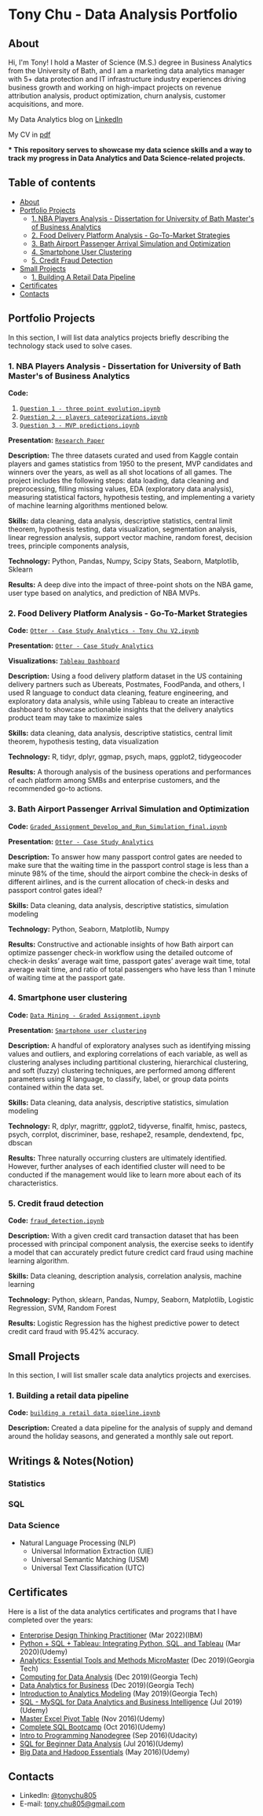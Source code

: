 # Tony Chu - Data Analysis Portfolio 

## About
Hi, I'm Tony! I hold a Master of Science (M.S.) degree in Business Analytics from the University of Bath, 
and I am a marketing data analytics manager with 5+ data protection and IT infrastructure industry experiences driving 
business growth and working on high-impact projects on revenue attribution analysis, product optimization, 
churn analysis, customer acquisitions, and more.

My Data Analytics blog on [LinkedIn](https://www.linkedin.com/in/tonychu805/)

My CV in [pdf](https://drive.google.com/file/d/1P81KU3X1V8isxEm174itsk_tJJQOasAi/view?usp=sharing)

<b>
* This repository serves to showcase my data science skills and a way to track my progress in Data Analytics and Data Science-related projects.
</b>

## Table of contents
- [About](#about)
- [Portfolio Projects](#portfolio-projects)
	+ [1. NBA Players Analysis - Dissertation for University of Bath Master's of Business Analytics](#1-nba-players-analysis---dissertation-for-university-of-bath-masters-of-business-analytics)
	+ [2. Food Delivery Platform Analysis - Go-To-Market Strategies](#2-food-delivery-platform-analysis---go-to-market-strategies)
	+ [3. Bath Airport Passenger Arrival Simulation and Optimization](#3-bath-airport-passenger-arrival-simulation-and-optimization)
	+ [4. Smartphone User Clustering](#4-smartphone-user-clustering)
	+ [5. Credit Fraud Detection](#5-credit-fraud-detection)
- [Small Projects](#small-projects)
  	+ [1. Building A Retail Data Pipeline](#1building-a-retail-data-pipeline)
- [Certificates](#certificates)
- [Contacts](#contacts)

## Portfolio Projects
In this section, I will list data analytics projects briefly describing the technology stack used to solve cases.

### 1. NBA Players Analysis - Dissertation for University of Bath Master's of Business Analytics
**Code:** 
1. [`Question 1 - three point evolution.ipynb`](https://github.com/tonychu805/NBA_Data_Analysis/blob/main/Question%201%20-%20three%20point%20evolution.ipynb)
2. [`Question 2 - players categorizations.ipynb`](https://github.com/tonychu805/NBA_Data_Analysis/blob/main/Question%202%20-%20players%20categorizations.ipynb)
3. [`Question 3 - MVP predictions.ipynb`](https://github.com/tonychu805/NBA_Data_Analysis/blob/main/Question%203%20-%20MVP%20predictions.ipynb)    

**Presentation:** [`Research Paper`](https://github.com/tonychu805/NBA_Data_Analysis/blob/main/Dissertation%20-%20Final%20dissertation.pdf)

**Description:** The three datasets curated and used from Kaggle contain players and games statistics from 1950 to the present, MVP candidates and winners over the years, as well as all shot locations of all games. The project includes the following steps: data loading, data cleaning and preprocessing, filling missing values, EDA (exploratory data analysis), measuring statistical factors, hypothesis testing, and implementing a variety of machine learning algorithms mentioned below.

**Skills:** data cleaning, data analysis, descriptive statistics, central limit theorem, hypothesis testing, data visualization, segmentation analysis, linear regression analysis, support vector machine, random forest, decision trees, principle components analysis,

**Technology:** Python, Pandas, Numpy, Scipy Stats, Seaborn, Matplotlib, Sklearn

**Results:** A deep dive into the impact of three-point shots on the NBA game, user type based on analytics, and prediction of NBA MVPs.  


### 2. Food Delivery Platform Analysis - Go-To-Market Strategies
**Code:** [`Otter - Case Study Analytics - Tony Chu V2.ipynb`](https://github.com/tonychu805/Food_Delivery_Platforms_Analysis/blob/main/Otter%20-%20Case%20Study%20Analytics%20-%20Tony%20Chu%20V2.ipynb)    

**Presentation:** [`Otter - Case Study Analytics`](https://docs.google.com/presentation/d/1fcv7K0vxSrBWxyRH99rtU1w3BD2VbsgeYe6uky-mt-I/edit?usp=sharing)

**Visualizations:** [`Tableau Dashboard`](https://public.tableau.com/app/profile/tony.chu3466/viz/OtterrestaurantanalysisV2/Dashboard1?publish=yes)

**Description:** Using a food delivery platform dataset in the US containing delivery partners such as Ubereats, Postmates, FoodPanda, and others, I used R language to conduct data cleaning, feature engineering, and exploratory data analysis, while using Tableau to create an interactive dashboard to showcase actionable insights that the delivery analytics product team may take to maximize sales

**Skills:** data cleaning, data analysis, descriptive statistics, central limit theorem, hypothesis testing, data visualization

**Technology:** R, tidyr, dplyr, ggmap, psych, maps, ggplot2, tidygeocoder

**Results:** A thorough analysis of the business operations and performances of each platform among SMBs and enterprise customers, and the recommended go-to actions.  

### 3. Bath Airport Passenger Arrival Simulation and Optimization
**Code:** [`Graded_Assignment_Develop_and_Run_Simulation_final.ipynb`](https://github.com/tonychu805/bath_airport_simulation/blob/main/Graded_Assignment_Develop_and_Run_Simulation_final.ipynb)    

**Presentation:** [`Otter - Case Study Analytics`](https://docs.google.com/presentation/d/1pn1hxxq-ltGTDHM2UDzShdar2B9wJSWtUuLzLInyePw/edit?usp=sharing)

**Description:** To answer how many passport control gates are needed to make sure that the waiting time in the passport control stage is less than a minute 98% of the time, should the airport combine the check-in desks of different airlines, and is the current allocation of check-in desks and passport control gates ideal?

**Skills:** Data cleaning, data analysis, descriptive statistics, simulation modeling

**Technology:** Python, Seaborn, Matplotlib, Numpy

**Results:** Constructive and actionable insights of how Bath airport can optimize passenger check-in workflow using the detailed outcome of check-in desks’ average wait time, passport gates’ average wait time, total average wait time, and ratio of total passengers who have less than 1 minute of waiting time at the passport gate. 

### 4. Smartphone user clustering
**Code:** [`Data Mining - Graded Assignment.ipynb`](https://github.com/tonychu805/smartphone_user_clustering/blob/main/Data%20Mining%20-%20Graded%20Assignment.ipynb)    

**Presentation:** [`Smartphone user clustering`](https://github.com/tonychu805/smartphone_user_clustering/blob/main/Data%20Mining%20-%20Graded%20Assignment.docx)

**Description:** A handful of exploratory analyses such as identifying missing values and outliers, and exploring correlations of each variable, as well as clustering analyses including partitional clustering, hierarchical clustering, and soft (fuzzy) clustering techniques, are performed among different parameters using R language, to classify, label, or group data points contained within the data set.

**Skills:** Data cleaning, data analysis, descriptive statistics, simulation modeling

**Technology:** R, dplyr, magrittr, ggplot2, tidyverse, finalfit, hmisc, pastecs, psych, corrplot, discriminer, base, reshape2, resample, dendextend, fpc, dbscan

**Results:** Three naturally occurring clusters are ultimately identified. However, further analyses of each identified cluster will need to be conducted if the management would like to learn more about each of its characteristics.

### 5. Credit fraud detection
**Code:** [`fraud_detection.ipynb`](https://github.com/tonychu805/credit_card_fraud_detection/blob/main/fraud_detection.ipynb)

**Description:** With a given credit card transaction dataset that has been processed with principal component analysis, the exercise seeks to identify a model that can accurately predict future credict card fraud using machine learning algorithm.

**Skills:** Data cleaning, description analysis, correlation analysis, machine learning

**Technology:** Python, sklearn, Pandas, Numpy, Seaborn, Matplotlib, Logistic Regression, SVM, Random Forest

**Results:** Logistic Regression has the highest predictive power to detect credit card fraud with 95.42% accuracy.

## Small Projects
In this section, I will list smaller scale data analytics projects and exercises.

### 1.	Building a retail data pipeline
**Code:** [`building a retail data pipeline.ipynb`](https://github.com/tonychu805/building-a-retail-data-pipeline/blob/main/building%20a%20retail%20data%20pipeline.ipynb)

**Description:** Created a data pipeline for the analysis of supply and demand around the holiday seasons, and generated a monthly sale out report.

## Writings & Notes(Notion)

### Statistics

### SQL

### Data Science
- Natural Language Processing (NLP)
	- Universal Information Extraction (UIE)
 	- Universal Semantic Matching (USM)
  	- Universal Text Classification (UTC)  



## Certificates
Here is a list of the data analytics certificates and programs that I have completed over the years:
- [Enterprise Design Thinking Practitioner](https://www.credly.com/badges/22580781-6bd7-4c2b-a3bd-7bfdbfdb88d6/public_url) (Mar 2022)(IBM)
- [Python + SQL + Tableau: Integrating Python, SQL, and Tableau](https://www.udemy.com/certificate/UC-bdd36dc1-19d0-42e8-8e8e-7b66ca8e36b0/) (Mar 2020)(Udemy)
- [Analytics: Essential Tools and Methods MicroMaster](https://credentials.edx.org/credentials/6eb5a4245dcd4348ba175be67a07152c) (Dec 2019)(Georgia Tech)
- [Computing for Data Analysis](https://courses.edx.org/certificates/e771a69c972242ba9a78e06ad3974701) (Dec 2019)(Georgia Tech)
- [Data Analytics for Business](https://courses.edx.org/certificates/d83707bc38b54cacbc7283593b4c6a91) (Dec 2019)(Georgia Tech)
- [Introduction to Analytics Modeling](https://courses.edx.org/certificates/eeb48e32c0044448bccedacd50773eac) (May 2019)(Georgia Tech)
- [SQL - MySQL for Data Analytics and Business Intelligence](https://udemy-certificate.s3.amazonaws.com/pdf/UC-0BTWQELU.pdf) (Jul 2019)(Udemy)
- [Master Excel Pivot Table](https://www.udemy.com/certificate/UC-GJ31OB9G/) (Nov 2016)(Udemy)
- [Complete SQL Bootcamp](https://udemy-certificate.s3.amazonaws.com/pdf/UC-E05IGQ0Q.pdf) (Oct 2016)(Udemy)
- [Intro to Programming Nanodegree](https://confirm.udacity.com/WM9YRAFX) (Sep 2016)(Udacity)
- [SQL for Beginner Data Analysis](https://udemy-certificate.s3.amazonaws.com/pdf/UC-7OUXO2ZH.pdf) (Jul 2016)(Udemy)
- [Big Data and Hadoop Essentials](https://www.udemy.com/certificate/UC-IX3PT0YD/) (May 2016)(Udemy)



## Contacts
- LinkedIn: [@tonychu805](https://www.linkedin.com/in/tonychu805/)
- E-mail: tony.chu805@gmail.com
